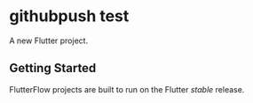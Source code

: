 # githubpush test

A new Flutter project.

## Getting Started

FlutterFlow projects are built to run on the Flutter _stable_ release.
